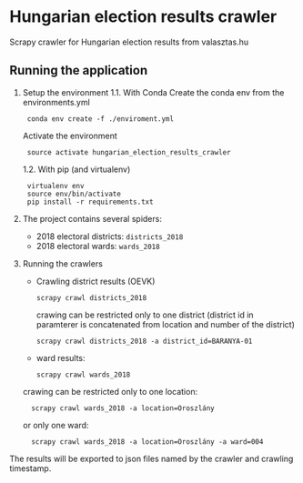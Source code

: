 Hungarian election results crawler
=======================================

Scrapy crawler for Hungarian election results from valasztas.hu


Running the application
------------------------

1. Setup the environment
    1.1. With Conda
    Create the conda env from the environments.yml

        conda env create -f ./enviroment.yml

    Activate the environment

        source activate hungarian_election_results_crawler

    1.2. With pip (and virtualenv)

        virtualenv env
        source env/bin/activate
        pip install -r requirements.txt

2. The project contains several spiders:
   - 2018 electoral districts: `districts_2018`
   - 2018 electoral wards: `wards_2018`

2. Running the crawlers

   - Crawling district results (OEVK)

         scrapy crawl districts_2018

     crawing can be restricted only to one district (district id in paramterer is concatenated from location and number of the district)

         scrapy crawl districts_2018 -a district_id=BARANYA-01

   - ward results:

         scrapy crawl wards_2018

    crawing can be restricted only to one location:

         scrapy crawl wards_2018 -a location=Oroszlány

    or only one ward:

         scrapy crawl wards_2018 -a location=Oroszlány -a ward=004


  The results will be exported to json files named by the crawler and crawling timestamp.
